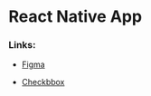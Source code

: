 # React Native App

### Links: 
  - [Figma](https://www.figma.com/file/NsNKAjBJpTGxH9fGSLxUEk/ToDo-List-(Copy)?node-id=401%3A495)

- [Checkbbox](https://github.com/WrathChaos/react-native-bouncy-checkbox)